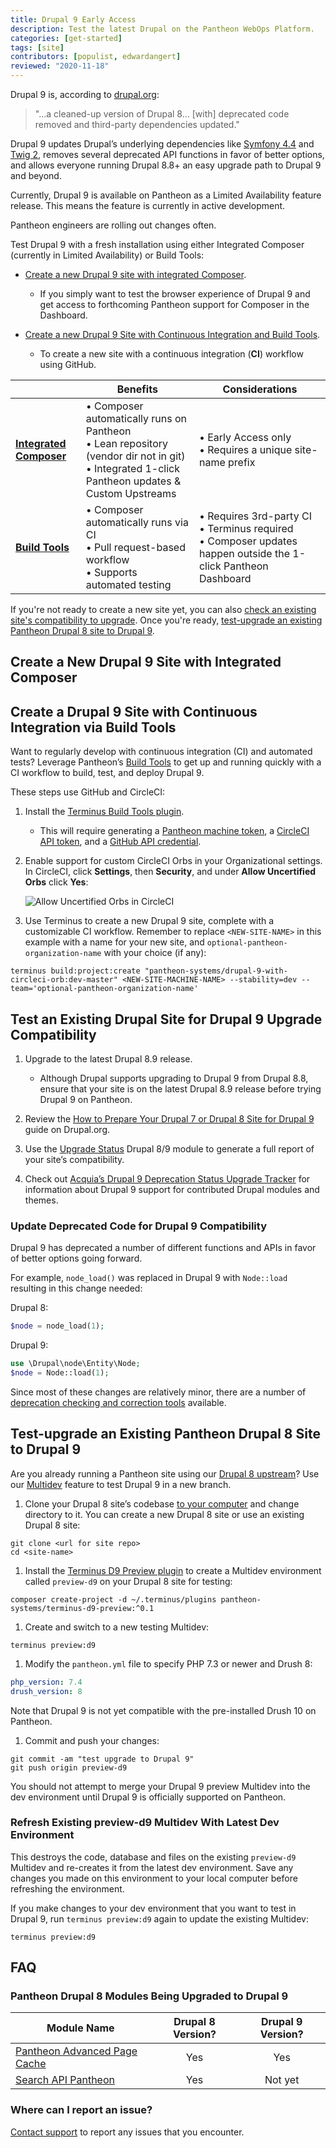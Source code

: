 ```yaml
---
title: Drupal 9 Early Access
description: Test the latest Drupal on the Pantheon WebOps Platform.
categories: [get-started]
tags: [site]
contributors: [populist, edwardangert]
reviewed: "2020-11-18"
---
```


Drupal 9 is, according to [drupal.org](https://www.drupal.org/docs/understanding-drupal/drupal-9-resources):

> "...a cleaned-up version of Drupal 8... \[with] deprecated code removed and third-party dependencies updated."

Drupal 9 updates Drupal’s underlying dependencies like [Symfony 4.4](https://symfony.com/releases/4.4) and [Twig 2](https://twig.symfony.com/doc/2.x/index.html), removes several deprecated API functions in favor of better options, and allows everyone running Drupal 8.8+ an easy upgrade path to Drupal 9 and beyond.

<Alert title="A note about Limited Availability" type="danger">

Currently, Drupal 9 is available on Pantheon as a Limited Availability feature release. This means the feature is currently in active development.

Pantheon engineers are rolling out changes often.

</Alert>

Test Drupal 9 with a fresh installation using either Integrated Composer (currently in Limited Availability) or Build Tools:

- [Create a new Drupal 9 site with integrated Composer](#create-a-new-drupal-9-site-with-integrated-composer).
  - If you simply want to test the browser experience of Drupal 9 and get access to forthcoming Pantheon support for Composer in the Dashboard.

- [Create a new Drupal 9 Site with Continuous Integration and Build Tools](#create-a-drupal-9-site-with-continuous-integration-via-build-tools).
  - To create a new site with a continuous integration (**CI**) workflow using GitHub.

|                                                                                        | **Benefits**                                                                                                                                               | **Considerations**                                                                                                         |
|----------------------------------------------------------------------------------------|------------------------------------------------------------------------------------------------------------------------------------------------------------|----------------------------------------------------------------------------------------------------------------------------|
| [**Integrated Composer**](#create-a-new-drupal-9-site-with-integrated-composer)        | • Composer automatically runs on Pantheon <br /> • Lean repository (vendor dir not in git) <br /> • Integrated 1-click Pantheon updates & Custom Upstreams | • Early Access only <br /> • Requires a unique site-name prefix                                                            |
| [**Build Tools**](#create-a-drupal-9-site-with-continuous-integration-via-build-tools) | • Composer automatically runs via CI <br /> • Pull request-based workflow <br /> • Supports automated testing                                              | • Requires 3rd-party CI <br /> • Terminus required <br /> • Composer updates happen outside the 1-click Pantheon Dashboard |

If you're not ready to create a new site yet, you can also [check an existing site's compatibility to upgrade](#test-an-existing-drupal-site-for-drupal-9-upgrade-compatibility). Once you're ready, [test-upgrade an existing Pantheon Drupal 8 site to Drupal 9](#test-upgrade-an-existing-pantheon-drupal-8-site-to-drupal-9).

## Create a New Drupal 9 Site with Integrated Composer

<Partial file="drupal-9-upstream-install.md" />

## Create a Drupal 9 Site with Continuous Integration via Build Tools

Want to regularly develop with continuous integration (CI) and automated tests? Leverage Pantheon’s [Build Tools](/guides/build-tools) to get up and running quickly with a CI workflow to build, test, and deploy Drupal 9.

These steps use GitHub and CircleCI:

1. Install the [Terminus Build Tools plugin](https://github.com/pantheon-systems/terminus-build-tools-plugin).
   - This will require generating a [Pantheon machine token](/machine-tokens), a [CircleCI API token](https://circleci.com/docs/2.0/managing-api-tokens/), and a [GitHub API credential](https://developer.github.com/v3/#authentication).

1. Enable support for custom CircleCI Orbs in your Organizational settings. In CircleCI, click **Settings**, then **Security**, and under **Allow Uncertified Orbs** click **Yes**:

   ![Allow Uncertified Orbs in CircleCI](../images/circleci/circleci-allow-uncertified-orbs.png)

1. Use Terminus to create a new Drupal 9 site, complete with a customizable CI workflow. Remember to replace `<NEW-SITE-NAME>` in this example with a name for your new site, and `optional-pantheon-organization-name` with your choice (if any):

  ```bash{promptUser: user}
  terminus build:project:create "pantheon-systems/drupal-9-with-circleci-orb:dev-master" <NEW-SITE-MACHINE-NAME> --stability=dev --team='optional-pantheon-organization-name'
  ```

## Test an Existing Drupal Site for Drupal 9 Upgrade Compatibility

1. Upgrade to the latest Drupal 8.9 release.

   - Although Drupal supports upgrading to Drupal 9 from Drupal 8.8, ensure that your site is on the latest Drupal 8.9 release before trying Drupal 9 on Pantheon.

1. Review the [How to Prepare Your Drupal 7 or Drupal 8 Site for Drupal 9](https://www.drupal.org/docs/9/how-to-prepare-your-drupal-7-or-8-site-for-drupal-9) guide on Drupal.org.

1. Use the [Upgrade Status](https://www.drupal.org/project/upgrade_status) Drupal 8/9 module to generate a full report of your site’s compatibility.

1. Check out [Acquia’s Drupal 9 Deprecation Status Upgrade Tracker](https://dev.acquia.com/drupal9/deprecation_status) for information about Drupal 9 support for contributed Drupal modules and themes.

### Update Deprecated Code for Drupal 9 Compatibility

Drupal 9 has deprecated a number of different functions and APIs in favor of better options going forward.

For example, `node_load()` was replaced in Drupal 9 with `Node::load` resulting in this change needed:

Drupal 8:

```php
$node = node_load(1);
```

Drupal 9:

```php
use \Drupal\node\Entity\Node;
$node = Node::load(1);
```

Since most of these changes are relatively minor, there are a number of [deprecation checking and correction tools](https://www.drupal.org/docs/9/how-to-prepare-your-drupal-7-or-8-site-for-drupal-9/deprecation-checking-and-correction-tools) available.

## Test-upgrade an Existing Pantheon Drupal 8 Site to Drupal 9

Are you already running a Pantheon site using our [Drupal 8 upstream](https://github.com/pantheon-systems/drops-8)? Use our [Multidev](/multidev) feature to test Drupal 9 in a new branch.

1. Clone your Drupal 8 site’s codebase [to your computer](/local-development#get-the-code) and change directory to it. You can create a new Drupal 8 site or use an existing Drupal 8 site:

  ```bash{promptUser: user}
  git clone <url for site repo>
  cd <site-name>
  ```

1. Install the [Terminus D9 Preview plugin](https://github.com/pantheon-systems/terminus-d9-preview) to create a Multidev environment called `preview-d9` on your Drupal 8 site for testing:

  ```bash{promptUser: user}
  composer create-project -d ~/.terminus/plugins pantheon-systems/terminus-d9-preview:^0.1
  ```

1. Create and switch to a new testing Multidev:

  ```bash{promptUser: user}
  terminus preview:d9
  ```

1. Modify the `pantheon.yml` file to specify PHP 7.3 or newer and Drush 8:

  ```yaml:title=pantheon.yml
  php_version: 7.4
  drush_version: 8
  ```

  Note that Drupal 9 is not yet compatible with the pre-installed Drush 10 on Pantheon.

1. Commit and push your changes:

  ```bash{promptUser: user}
  git commit -am "test upgrade to Drupal 9"
  git push origin preview-d9
  ```

You should not attempt to merge your Drupal 9 preview Multidev into the dev environment until Drupal 9 is officially supported on Pantheon.

### Refresh Existing preview-d9 Multidev With Latest Dev Environment

This destroys the code, database and files on the existing `preview-d9` Multidev and re-creates it from the latest dev environment. Save any changes you made on this environment to your local computer before refreshing the environment.

If you make changes to your dev environment that you want to test in Drupal 9, run `terminus preview:d9` again to update the existing Multidev:

```bash{promptUser: user}
terminus preview:d9
```

## FAQ

### Pantheon Drupal 8 Modules Being Upgraded to Drupal 9

| Module Name                                                                                 | Drupal 8 Version? | Drupal 9 Version? |
|---------------------------------------------------------------------------------------------|:-----------:|:-----------:|
| [Pantheon Advanced Page Cache](https://www.drupal.org/project/pantheon_advanced_page_cache) |     Yes     |     Yes     |
| [Search API Pantheon](https://www.drupal.org/project/search_api_pantheon)                   |     Yes     |   Not yet   |

### Where can I report an issue?

[Contact support](/support) to report any issues that you encounter.

